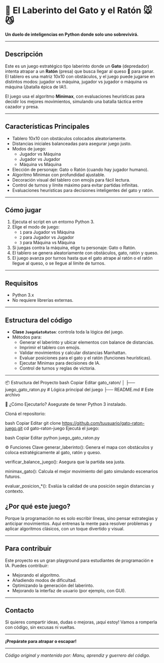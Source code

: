 # 🧠 El Laberinto del Gato y el Ratón 🐭😼

**Un duelo de inteligencias en Python donde solo uno sobrevivirá.**

---

## Descripción

Este es un juego estratégico tipo laberinto donde un **Gato** (depredador) intenta atrapar a un **Ratón** (presa) que busca llegar al queso 🧀 para ganar. El tablero es una matriz 10x10 con obstáculos, y el juego puede jugarse en distintos modos: jugador vs máquina, jugador vs jugador o máquina vs máquina (¡batalla épica de IA!).

El juego usa el algoritmo **Minimax**, con evaluaciones heurísticas para decidir los mejores movimientos, simulando una batalla táctica entre cazador y presa.

---

## Características Principales

- Tablero 10x10 con obstáculos colocados aleatoriamente.
- Distancias iniciales balanceadas para asegurar juego justo.
- Modos de juego:
  - Jugador vs Máquina
  - Jugador vs Jugador
  - Máquina vs Máquina
- Elección de personaje: Gato o Ratón (cuando hay jugador humano).
- Algoritmo Minimax con profundidad ajustable.
- Decoración visual del tablero con emojis para fácil lectura.
- Control de turnos y límite máximo para evitar partidas infinitas.
- Evaluaciones heurísticas para decisiones inteligentes del gato y ratón.

---

## Cómo jugar

1. Ejecuta el script en un entorno Python 3.
2. Elige el modo de juego:
   - `1` para Jugador vs Máquina
   - `2` para Jugador vs Jugador
   - `3` para Máquina vs Máquina
3. Si juegas contra la máquina, elige tu personaje: Gato o Ratón.
4. El tablero se genera aleatoriamente con obstáculos, gato, ratón y queso.
5. El juego avanza por turnos hasta que el gato atrape al ratón o el ratón llegue al queso, o se llegue al límite de turnos.

---

## Requisitos

- Python 3.x
- No requiere librerías externas.

---

## Estructura del código

- **Clase `JuegoGatoRaton`**: controla toda la lógica del juego.
- Métodos para:
  - Generar el laberinto y ubicar elementos con balance de distancias.
  - Imprimir el tablero con emojis.
  - Validar movimientos y calcular distancias Manhattan.
  - Evaluar posiciones para el gato y el ratón (funciones heurísticas).
  - Ejecutar Minimax para decisiones de IA.
  - Control de turnos y reglas de victoria.

---

📦 Estructura del Proyecto
bash
Copiar
Editar
gato_raton/
│
├── juego_gato_raton.py     # Lógica principal del juego
├── README.md               # Este archivo

🚀 ¿Cómo Ejecutarlo?
Asegurate de tener Python 3 instalado.

Cloná el repositorio:

bash
Copiar
Editar
git clone https://github.com/tuusuario/gato-raton-juego.git
cd gato-raton-juego
Ejecutá el juego:

bash
Copiar
Editar
python juego_gato_raton.py

⚙️ Funciones Clave
generar_laberinto(): Genera el mapa con obstáculos y coloca estratégicamente al gato, ratón y queso.

verificar_balance_juego(): Asegura que la partida sea justa.

minimax_gato(): Calcula el mejor movimiento del gato simulando escenarios futuros.

evaluar_posicion_*(): Evalúa la calidad de una posición según distancias y contexto.

## ¿Por qué este juego?

Porque la programación no es solo escribir líneas, sino pensar estrategias y anticipar movimientos. Aquí entrenas la mente para resolver problemas y aplicar algoritmos clásicos, con un toque divertido y visual.

---

## Para contribuir

Este proyecto es un gran playground para estudiantes de programación e IA. Puedes contribuir:

- Mejorando el algoritmo.
- Añadiendo modos de dificultad.
- Optimizando la generación del laberinto.
- Mejorando la interfaz de usuario (por ejemplo, con GUI).

---

## Contacto

Si quieres compartir ideas, dudas o mejoras, ¡aquí estoy! Vamos a romperla con código, sin excusas ni vueltas.

---

**¡Prepárate para atrapar o escapar!**

---

*Código original y mantenido por: Manu, aprendiz y guerrero del código.*



